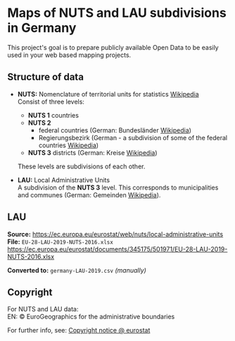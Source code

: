 # Maps of NUTS and LAU subdivisions in Germany

This project's goal is to prepare publicly available Open Data to be easily used in your web based mapping projects.

## Structure of data

* **NUTS:** Nomenclature of territorial units for statistics [Wikipedia](https://en.wikipedia.org/wiki/NUTS_statistical_regions_of_Germany)  
  Consist of three levels:

  * **NUTS 1** countries
  * **NUTS 2** 
    * federal countries (German: Bundesländer [Wikipedia](https://en.wikipedia.org/wiki/States_of_Germany))
    * Regierungsbezirk (German - a subdivision of some of the federal countries [Wikipedia](https://en.wikipedia.org/wiki/Regierungsbezirk))
  * **NUTS 3** districts (German: Kreise [Wikipedia](https://en.wikipedia.org/wiki/Districts_of_Germany))

  These levels are subdivisions of each other.

* **LAU:** Local Administrative Units  
  A subdivision of the **NUTS 3** level. This corresponds to municipalities and communes (German: Gemeinden [Wikipedia](https://en.wikipedia.org/wiki/Municipalities_of_Germany)).


## LAU

**Source:** https://ec.europa.eu/eurostat/web/nuts/local-administrative-units
**File:** `EU-28-LAU-2019-NUTS-2016.xlsx` https://ec.europa.eu/eurostat/documents/345175/501971/EU-28-LAU-2019-NUTS-2016.xlsx

**Converted to:** `germany-LAU-2019.csv` _(manually)_

## Copyright

For NUTS and LAU data:  
EN: © EuroGeographics for the administrative boundaries

For further info, see: [Copyright notice @ eurostat](https://ec.europa.eu/eurostat/web/gisco/geodata/reference-data/administrative-units-statistical-units)
